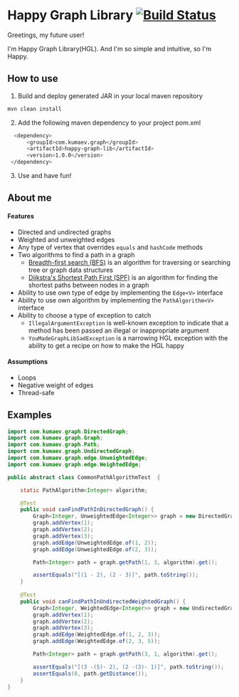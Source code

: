 # Happy Graph Library [![Build Status](https://travis-ci.org/VVatson/happy-graph-lib.svg?branch=master)](https://travis-ci.org/VVatson/happy-graph-lib)

Greetings, my future user!

I'm Happy Graph Library(HGL). And I'm so simple and intuitive, so I'm Happy.


## How to use

1. Build and deploy generated JAR in your local maven repository

```bash
mvn clean install
```
2. Add the following maven dependency to your project pom.xml

```bash
  <dependency>
      <groupId>com.kumaev.graph</groupId>
      <artifactId>happy-graph-lib</artifactId>
      <version>1.0.0</version>
 </dependency>
```
3. Use and have fun!

## About me
#### Features
- Directed and undirected graphs
- Weighted and unweighted edges
- Any type of vertex that overrides `equals` and `hashCode` methods
- Two algorithms to find a path in a graph 
  * [Breadth-first search (BFS)](https://en.wikipedia.org/wiki/Breadth-first_search) is an algorithm for traversing or searching tree or graph data structures
  * [Dijkstra's Shortest Path First (SPF)](https://en.wikipedia.org/wiki/Dijkstra%27s_algorithm) is an algorithm for finding the shortest paths between nodes in a graph
- Ability to use own type of edge by implementing the `Edge<V>` interface
- Ability to use own algorithm by implementing the `PathAlgorithm<V>` interface
- Ability to choose a type of exception to catch
  * `IllegalArgumentException` is well-known exception to indicate that a method has been passed an illegal or inappropriate argument 
  * `YouMadeGraphLibSadException` is a narrowing HGL exception with the ability to get a recipe on how to make the HGL happy

#### Assumptions
- Loops
- Negative weight of edges
- Thread-safe

## Examples
```java
import com.kumaev.graph.DirectedGraph;
import com.kumaev.graph.Graph;
import com.kumaev.graph.Path;
import com.kumaev.graph.UndirectedGraph;
import com.kumaev.graph.edge.UnweightedEdge;
import com.kumaev.graph.edge.WeightedEdge;

public abstract class CommonPathAlgorithmTest  {

    static PathAlgorithm<Integer> algorithm;

    @Test
    public void canFindPathInDirectedGraph() {
        Graph<Integer, UnweightedEdge<Integer>> graph = new DirectedGraph<>();
        graph.addVertex(1);
        graph.addVertex(2);
        graph.addVertex(3);
        graph.addEdge(UnweightedEdge.of(1, 2));
        graph.addEdge(UnweightedEdge.of(2, 3));

        Path<Integer> path = graph.getPath(1, 3, algorithm).get();

        assertEquals("[(1 - 2), (2 - 3)]", path.toString());
    }
    
    @Test
    public void canFindPathInUndirectedWeightedGraph() {
        Graph<Integer, WeightedEdge<Integer>> graph = new UndirectedGraph<>();
        graph.addVertex(1);
        graph.addVertex(2);
        graph.addVertex(3);
        graph.addEdge(WeightedEdge.of(1, 2, 3));
        graph.addEdge(WeightedEdge.of(2, 3, 5));

        Path<Integer> path = graph.getPath(3, 1, algorithm).get();

        assertEquals("[(3 -(5)- 2), (2 -(3)- 1)]", path.toString());
        assertEquals(8, path.getDistance());
    }
}
```
